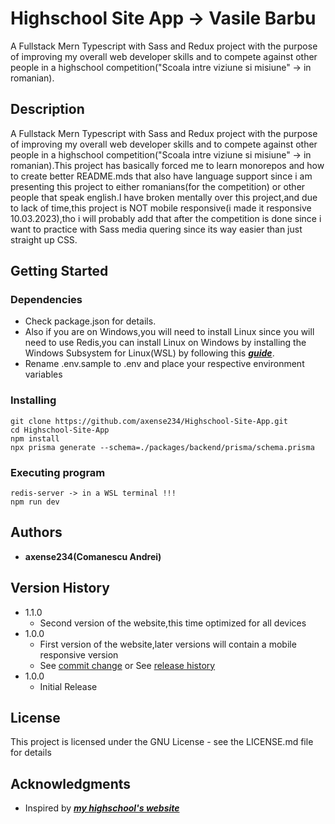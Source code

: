 # Highschool Site App -> Vasile Barbu

A Fullstack Mern Typescript with Sass and Redux project with the purpose of improving my overall web developer skills and to compete against other people in a highschool competition("Scoala intre viziune si misiune" -> in romanian).

## Description

A Fullstack Mern Typescript with Sass and Redux project with the purpose of improving my overall web developer skills and to compete against other people in a highschool competition("Scoala intre viziune si misiune" -> in romanian).This project has basically forced me to learn monorepos and how to create better README.mds that also have language support since i am presenting this project to either romanians(for the competition) or other people that speak english.I have broken mentally over this project,and due to lack of time,this project is NOT mobile responsive(i made it responsive 10.03.2023),tho i will probably add that after the competition is done since i want to practice with Sass media quering since its way easier than just straight up CSS.

## **Getting Started**

### Dependencies

- Check package.json for details.
- Also if you are on Windows,you will need to install Linux since you will need to use Redis,you can install Linux on Windows by installing the Windows Subsystem for Linux(WSL) by following this [**_guide_**](https://learn.microsoft.com/en-us/windows/wsl/install).
- Rename .env.sample to .env and place your respective environment variables

### Installing

```
git clone https://github.com/axense234/Highschool-Site-App.git
cd Highschool-Site-App
npm install
npx prisma generate --schema=./packages/backend/prisma/schema.prisma
```

### Executing program

```
redis-server -> in a WSL terminal !!!
npm run dev
```

## **Authors**

- **axense234(Comanescu Andrei)**

## **Version History**

- 1.1.0
  - Second version of the website,this time optimized for all devices
- 1.0.0
  - First version of the website,later versions will contain a mobile responsive version
  - See [commit change](https://github.com/axense234/Highschool-Site-App/commits/master) or See [release history](https://github.com/axense234/Highschool-Site-App/releases)
- 1.0.0
  - Initial Release

## **License**

This project is licensed under the GNU License - see the LICENSE.md file for details

## **Acknowledgments**

- Inspired by [**_my highschool's website_**](https://sites.google.com/ltibp.ro/licionbarbu/acasa?authuser=0)

